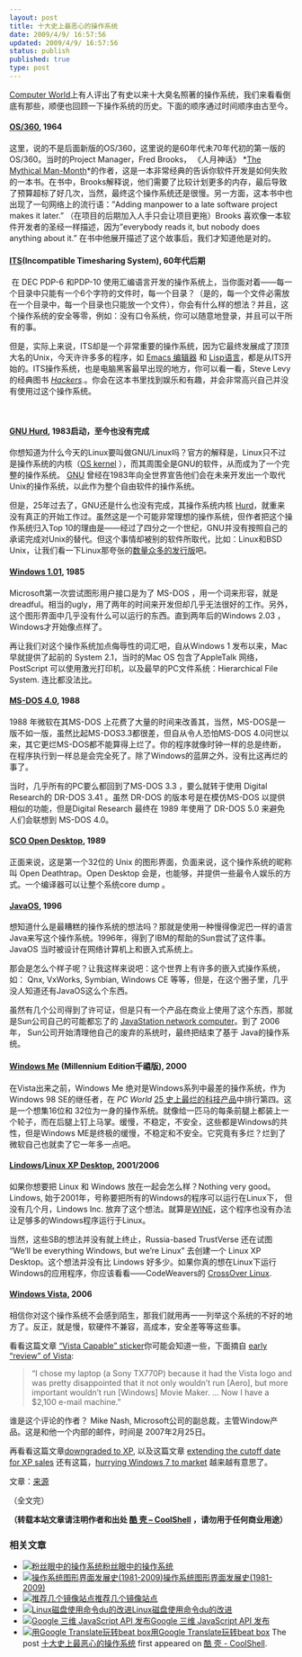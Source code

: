 ```yaml
---
layout: post
title: 十大史上最恶心的操作系统
date: 2009/4/9/ 16:57:56
updated: 2009/4/9/ 16:57:56
status: publish
published: true
type: post
---
```


[Computer World](http://www.computerworld.com/)上有人评出了有史以来十大臭名照著的操作系统，我们来看看倒底有那些，顺便也回顾一下操作系统的历史。下面的顺序通过时间顺序由古至今。


#### [OS/360](http://www.britannica.com/EBchecked/topic/1461036/IBM-OS360), 1964


这里，说的不是后面新版的OS/360，这里说的是60年代未70年代初的第一版的OS/360。当时的Project Manager，Fred Brooks， 《人月神话》 *[The Mythical Man-Month](http://www.amazon.com/reader/0201835959#reader)*的作者，这是一本非常经典的告诉你软件开发是如何失败的一本书。在书中，Brooks解释说，他们需要了比较计划更多的内存，最后导致了预算超标了好几次，当然，最终这个操作系统还是很慢。另一方面，这本书中也出现了一句网络上的流行语：”Adding manpower to a late software project makes it later.” （在项目的后期加入人手只会让项目更拖）Brooks 喜欢像一本软件开发者的圣经一样描述，因为”everybody reads it, but nobody does anything about it.” 在书中他展开描述了这个故事后，我们才知道他是对的。



#### [**ITS**](http://en.wikipedia.org/wiki/Incompatible_Timesharing_System)(Incompatible Timesharing System), 60年代后期


 在 DEC PDP-6 和PDP-10 使用汇编语言开发的操作系统上，当你面对着——每一个目录中只能有一个6个字符的文件时，每一个目录？（是的，每一个文件必需放在一个目录中，每一个目录也只能放一个文件），你会有什么样的想法？并且，这个操作系统的安全等零，例如：没有口令系统，你可以随意地登录，并且可以干所有的事。


但是，实际上来说，ITS却是一个非常重要的操作系统，因为它最终发展成了顶顶大名的Unix，今天许许多多的程序，如 [Emacs 编辑器](http://www.gnu.org/software/emacs/) 和 [Lisp语言](http://knowledgerush.com/kr/encyclopedia/Lisp_programming_language/)，都是从ITS开始的。ITS操作系统，也是电脑黑客最早出现的地方，你可以看一看，Steve Levy 的经典图书 *[Hackers](http://www.amazon.com/Hackers-Computer-Revolution-Steven-Levy/dp/0141000511)*.。你会在这本书里找到娱乐和有趣，并会非常高兴自己并没有使用过这个操作系统。


 


#### [GNU Hurd](http://www.gnu.org/), 1983启动，至今也没有完成


你想知道为什么今天的Linux要叫做GNU/Linux吗？官方的解释是，Linux只不过是操作系统的内核（[OS kernel](http://www.webopedia.com/TERM/k/kernel.html) ），而其周围全是GNU的软件，从而成为了一个完整的操作系统。 [GNU](http://www.gnu.org/) 曾经在1983年向全世界宣告他们会在未来开发出一个取代Unix的操作系统，以此作为整个自由软件的操作系统。


但是，25年过去了，GNU还是什么也没有完成，其操作系统内核 [Hurd](http://www.gnu.org/software/hurd/hurd/what_is_the_gnu_hurd.html)，就重来没有真正的开始工作过。虽然这是一个可能非常理想的操作系统，但作者把这个操作系统归入Top 10的理由是——经过了四分之一个世纪，GNU并没有按照自己的承诺完成对Unix的替代。但这个事情却被别的软件所取代，比如：Linux和BSD Unix，让我们看一下Linux那夸张的[数量众多的发行版](http://en.wikipedia.org/wiki/List_of_Linux_distributions)吧。


#### [Windows 1.01](http://en.wikipedia.org/wiki/Windows_1.0), 1985


Microsoft第一次尝试图形用户接口是为了 MS-DOS ，用一个词来形容，就是 dreadful。相当的ugly，用了两年的时间来开发但却几乎无法很好的工作。另外，这个图形界面中几乎没有什么可以运行的东西。直到两年后的Windows 2.03 ，Windows才开始像点样了。


再让我们对这个操作系统加点侮辱性的词汇吧，自从Windows 1 发布以来，Mac 早就提供了起前的 System 2.1，当时的Mac OS 包含了AppleTalk 网络，PostScript 可以使用激光打印机，以及最早的PC文件系统：Hierarchical File System. 连比都没法比。


#### [MS-DOS 4.0](http://nukesoft.co.uk/msdos/dosversions.shtml), 1988


1988 年微软在其MS-DOS 上花费了大量的时间来改善其，当然，MS-DOS是一版不如一版，虽然比起MS-DOS3.3都很差，但自从令人恐怕MS-DOS 4.0问世以来，其它更烂MS-DOS都不能算得上烂了。你的程序就像时钟一样的总是终断，在程序执行到一样总是会完全死了。除了Windows的蓝屏之外，没有比这再烂的事了。


当时，几乎所有的PC要么都回到了MS-DOS 3.3 ，要么就转于使用 Digital Research的 DR-DOS 3.41 。虽然 DR-DOS 的版本号是在模仿MS-DOS 以提供相似的功能，但是Digital Research 最终在 1989 年使用了 DR-DOS 5.0 来避免人们会联想到 MS-DOS 4.0。



#### [SCO Open Desktop](http://www.websters-dictionary-online.org/Op/Open+Desktop.html), 1989


正面来说，这是第一个32位的 Unix 的图形界面，负面来说，这个操作系统的昵称叫 Open Deathtrap。Open Desktop 会是，也能够，并提供一些最令人娱乐的方式。一个编译器可以让整个系统core dump 。



#### [JavaOS](http://www.operating-system.org/betriebssystem/_english/bs-javaos.htm), 1996


想知道什么是最糟糕的操作系统的想法吗？那就是使用一种慢得像泥巴一样的语言Java来写这个操作系统。1996年，得到了IBM的帮助的Sun尝试了这件事。JavaOS 当时被设计在网络计算机上和嵌入式系统上。


那会是怎么个样子呢？让我这样来说吧：这个世界上有许多的嵌入式操作系统，如： Qnx, VxWorks, Symbian, Windows CE 等等，但是，在这个圈子里，几乎没人知道还有JavaOS这么个东西。


虽然有几个公司得到了许可证，但是只有一个产品在商业上使用了这个东西，那就是Sun公司自己的可能都忘了的 [JavaStation network computer](http://docs.sun.com/app/docs/doc/805-5890-10/6j5ic0vpe?l=en&a=view)。到了 2006年， Sun公司开始清理他自己的废弃的系统时，最终把结束了基于 Java的操作系统。


#### [Windows Me](http://en.wikipedia.org/wiki/Windows_Me) (Millennium Edition千禧版), 2000


在Vista出来之前，Windows Me 绝对是Windows系列中最差的操作系统，作为Windows 98 SE的继任者，在 *PC World* [25 史上最烂的科技产品](http://www.pcworld.com/article/125772-2/the_25_worst_tech_products_of_all_time.html)中排行第四。这是一个想集16位和 32位为一身的操作系统。就像给一匹马的每条前腿上都装上一个轮子，而在后腿上钉上马掌。缓慢，不稳定，不安全，这些都是Windows的共性，但是Windows ME是终极的缓慢，不稳定和不安全。它究竟有多烂？烂到了微软自己也就卖了它一年多一点吧。



#### [Lindows](http://www.wired.com/software/coolapps/news/2001/10/47888)/[Linux XP Desktop](http://www.linux-xp.com/), 2001/2006


如果你想要把 Linux 和 Windows 放在一起会怎么样？Nothing very good。 Lindows, 始于2001年，号称要把所有的Windows的程序可以运行在Linux下， 但没有几个月，Lindows Inc. 放弃了这个想法。就算是[WINE](http://www.winehq.org/)，这个程序也没有办法让足够多的Windows程序运行于Linux。


当然，这些SB的想法并没有就上终止，Russia-based TrustVerse 还在试图 “We’ll be everything Windows, but we’re Linux” 去创建一个 Linux XP Desktop。这个想法并没有比 Lindows 好多少。如果你真的想在Linux下运行Windows的应用程序，你应该看看——CodeWeavers的 [CrossOver Linux](http://www.codeweavers.com/products/cxlinux/).



#### [Windows Vista](http://www.microsoft.com/windows/windows-vista/discover/default.aspx), 2006


相信你对这个操作系统不会感到陌生，那我们就用再一一列举这个系统的不好的地方了。反正，就是慢，软硬件不兼容，高成本，安全差等等这些事。


看看这篇文章 [“Vista Capable” sticker](http://blogs.computerworld.com/microsoft_caved_to_intel_in_vista_junk_pc_scheme)你可能会知道一些，下面摘自 [early “review” of Vista](http://www.computerworld.com/action/article.do?command=viewArticleBasic&articleId=9065538):



> “I chose my laptop (a Sony TX770P) because it had the Vista logo and was pretty disappointed that it not only wouldn’t run [Aero], but more important wouldn’t run [Windows] Movie Maker. … Now I have a $2,100 e-mail machine.”
> 
> 


谁是这个评论的作者？ Mike Nash, Microsoft公司的副总裁，主管Window产品。这是和他一个内部的邮件，时间是 2007年2月25日。


再看看这篇文章[downgraded to XP](http://www.computerworld.com/action/article.do?command=viewArticleBasic&articleId=9112885), 以及这篇文章 [extending the cutoff date for XP sales](http://blogs.computerworld.com/xp_lives_for_a_price) 还有这篇，[hurrying Windows 7 to market](http://blogs.computerworld.com/vista_r_i_p) 越来越有意思了。



文章：[来源](http://www.computerworld.com/action/article.do?command=viewArticleBasic&taxonomyName=Operating+Systems&articleId=9131178&taxonomyId=89&pageNumber=1)


（全文完）



**（转载本站文章请注明作者和出处 [酷 壳 – CoolShell](https://coolshell.cn/) ，请勿用于任何商业用途）**



### 相关文章

* [![粉丝眼中的操作系统](https://coolshell.cn/wp-content/uploads/2009/12/operatingsystems-fanboys-150x150.jpg)](https://coolshell.cn/articles/1998.html)[粉丝眼中的操作系统](https://coolshell.cn/articles/1998.html)
* [![操作系统图形界面发展史(1981-2009)](https://coolshell.cn/wp-content/uploads/2009/03/19-windows-3-150x150.gif)](https://coolshell.cn/articles/105.html)[操作系统图形界面发展史(1981-2009)](https://coolshell.cn/articles/105.html)
* [![推荐几个镜像站点](https://coolshell.cn/wp-content/plugins/wordpress-23-related-posts-plugin/static/thumbs/27.jpg)](https://coolshell.cn/articles/2011.html)[推荐几个镜像站点](https://coolshell.cn/articles/2011.html)
* [![Linux磁盘使用命令du的改进](https://coolshell.cn/wp-content/plugins/wordpress-23-related-posts-plugin/static/thumbs/1.jpg)](https://coolshell.cn/articles/822.html)[Linux磁盘使用命令du的改进](https://coolshell.cn/articles/822.html)
* [![Google 三维 JavaScript API 发布](https://coolshell.cn/wp-content/plugins/wordpress-23-related-posts-plugin/static/thumbs/2.jpg)](https://coolshell.cn/articles/599.html)[Google 三维 JavaScript API 发布](https://coolshell.cn/articles/599.html)
* [![用Google Translate玩转beat box](https://coolshell.cn/wp-content/uploads/2010/12/google_beat_box-150x150.jpg)](https://coolshell.cn/articles/3331.html)[用Google Translate玩转beat box](https://coolshell.cn/articles/3331.html)
The post [十大史上最恶心的操作系统](https://coolshell.cn/articles/394.html) first appeared on [酷 壳 - CoolShell](https://coolshell.cn).